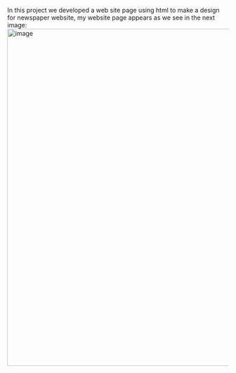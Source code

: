 In this project we developed a web site page using html to make a design for newspaper website, my website page appears as we see in the next image:
<img width="1366" height="768" alt="image" src="https://github.com/user-attachments/assets/9b189855-ade4-428d-81ab-41db2f1ef59c" />
